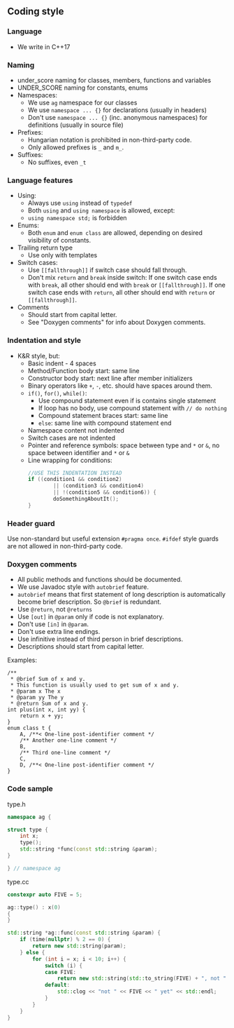 ## Coding style

### Language
- We write in C++17

### Naming
- under_score naming for classes, members, functions and variables
- UNDER_SCORE naming for constants, enums
- Namespaces:
    - We use `ag` namespace for our classes
    - We use `namespace ... {}` for declarations (usually in headers)
    - Don't use `namespace ... {}` (inc. anonymous namespaces) for definitions (usually in source file)
- Prefixes: 
    - Hungarian notation is prohibited in non-third-party code. 
    - Only allowed prefixes is `_` and `m_`. 
- Suffixes: 
    - No suffixes, even `_t`

### Language features
- Using:
    - Always use `using` instead of `typedef`
    - Both `using` and `using namespace` is allowed, except:
    - `using namespace std;` is forbidden 
- Enums:
    - Both `enum` and `enum class` are allowed, depending on desired visibility of constants.
- Trailing return type
    - Use only with templates
- Switch cases:
    - Use `[[fallthrough]]` if switch case should fall through.
    - Don't mix `return` and `break` inside switch: 
      If one switch case ends with `break`, all other should end with `break` or `[[fallthrough]]`.
      If one switch case ends with `return`, all other should end with `return` or `[[fallthrough]]`.
- Comments
    - Should start from capital letter.
    - See "Doxygen comments" for info about Doxygen comments.

### Indentation and style
- K&R style, but:
    - Basic indent - 4 spaces
    - Method/Function body start: same line
    - Constructor body start: next line after member initializers
    - Binary operators like `+`, `-`, etc. should have spaces around them.
    - `if()`, `for()`, `while()`:
        - Use compound statement even if is contains single statement
        - If loop has no body, use compound statement with `// do nothing`
        - Compound statement braces start: same line
        - `else`: same line with compound statement end
    - Namespace content not indented
    - Switch cases are not indented
    - Pointer and reference symbols: space between type and `*` or `&`, 
      no space between identifier and `*` or `&`
    - Line wrapping for conditions:
        ```c++
        //USE THIS INDENTATION INSTEAD
        if ((condition1 && condition2)
                || (condition3 && condition4)
                || !(condition5 && condition6)) {
                doSomethingAboutIt();
        }
        ```

### Header guard
Use non-standard but useful extension `#pragma once`. 
`#ifdef` style guards are not allowed in non-third-party code.

### Doxygen comments
- All public methods and functions should be documented.
- We use Javadoc style with `autobrief` feature.
- `autobrief` means that first statement of long description is automatically become brief description.
  So `@brief` is redundant.
- Use `@return`, not `@returns`
- Use `[out]` in `@param` only if code is not explanatory.
- Don't use `[in]` in `@param`.
- Don't use extra line endings.
- Use infinitive instead of third person in brief descriptions.
- Descriptions should start from capital letter.

Examples:
```
/**
 * @brief Sum of x and y.
 * This function is usually used to get sum of x and y.
 * @param x The x
 * @param yy The y
 * @return Sum of x and y.
int plus(int x, int yy) {
    return x + yy;
}
enum class t {
    A, /**< One-line post-identifier comment */
    /** Another one-line comment */
    B,
    /** Third one-line comment */
    C,
    D, /**< One-line post-identifier comment */
}
```

    
### Code sample
type.h
```c++
namespace ag {

struct type {
    int x;
    type();
    std::string *func(const std::string &param);
}

} // namespace ag
```
type.cc
```c++
constexpr auto FIVE = 5;

ag::type() : x(0)
{
}

std::string *ag::func(const std::string &param) {
    if (time(nullptr) % 2 == 0) {
        return new std::string(param);
    } else {
        for (int i = x; i < 10; i++) {
            switch (i) {
            case FIVE:
                return new std::string(std::to_string(FIVE) + ", not " + param);
            default:
                std::clog << "not " << FIVE << " yet" << std::endl;
            }
        }
    }
}
```
